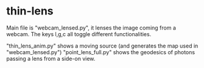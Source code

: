 # thin-lens

Main file is "webcam_lensed.py", it lenses the image coming from a webcam.
The keys l,g,c all toggle different functionalities.

"thin_lens_anim.py" shows a moving source (and generates the map used in "webcam_lensed.py")
"point_lens_full.py" shows the geodesics of photons passing a lens from a side-on view.
